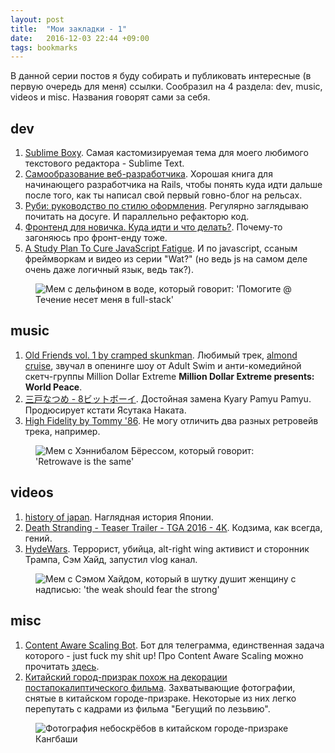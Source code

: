 ```yaml
---
layout: post
title:  "Мои закладки - 1"
date:   2016-12-03 22:44 +09:00
tags: bookmarks
---
```


В данной серии постов я буду собирать и публиковать интересные (в первую очередь для меня) ссылки. Сообразил на 4 раздела: dev, music, videos и misc. Названия говорят сами за себя.

## dev

1. [Sublime Boxy](https://github.com/ihodev/sublime-boxy). Самая кастомизируемая тема для моего любимого текстового редактора - Sublime Text.
2. [Самообразование веб-разработчика](https://mkdev.me/book). Хорошая книга для начинающего разработчика на Rails, чтобы понять куда идти дальше после того, как ты написал свой первый говно-блог на рельсах.
3. [Руби: руководство по стилю оформления](https://github.com/arbox/ruby-style-guide/blob/master/README-ruRU.md). Регулярно заглядываю почитать на досуге. И параллельно рефакторю код.
4. [Фронтенд для новичка. Куда идти и что делать?](https://medium.com/@gucol_lu/%D1%84%D1%80%D0%BE%D0%BD%D1%82%D0%B5%D0%BD%D0%B4-%D0%B4%D0%BB%D1%8F-%D0%BD%D0%BE%D0%B2%D0%B8%D1%87%D0%BA%D0%B0-%D0%BA%D1%83%D0%B4%D0%B0-%D0%B8%D0%B4%D1%82%D0%B8-%D0%B8-%D1%87%D1%82%D0%BE-%D0%B4%D0%B5%D0%BB%D0%B0%D1%82%D1%8C-5397d1185a10#.u08wctc3y). Почему-то загоняюсь про фронт-енду тоже.
5. [A Study Plan To Cure JavaScript Fatigue](https://medium.freecodecamp.com/a-study-plan-to-cure-javascript-fatigue-8ad3a54f2eb1#.7keah3cv6). И по javascript, ссаным фреймворкам и видео из серии "Wat?" (но ведь js на самом деле очень даже логичный язык, ведь так?).

<figure><img src="/images/links-1/dolphin.jpg" alt="Мем с дельфином в воде, который говорит: 'Помогите @ Течение несет меня в full-stack'"></figure>

## music

1. [Old Friends vol. 1 by cramped skunkman](http://crampedskunkman.bandcamp.com/album/old-fiends-vol-1).
Любимый трек, [almond cruise](https://www.youtube.com/watch?v=g5xzqyBnKvs), звучал в опенинге шоу от Adult Swim и анти-комедийной скетч-группы Million Dollar Extreme **Million Dollar Extreme presents: World Peace**.
2. [三戸なつめ - 8ビットボーイ](https://www.youtube.com/watch?v=myJOrwt1AGQ).
Достойная замена Kyary Pamyu Pamyu. Продюсирует кстати Ясутака Наката.
3. [High Fidelity by Tommy '86](https://tommy86.bandcamp.com/album/high-fidelity). Не могу отличить два разных ретровейв трека, например.

<figure><img src="/images/links-1/retrowave.jpg" alt="Мем с Хэннибалом Бёрессом, который говорит: 'Retrowave is the same'"></figure>

## videos

1. [history of japan](https://www.youtube.com/watch?v=Mh5LY4Mz15o). Наглядная история Японии.
2. [Death Stranding - Teaser Trailer - TGA 2016 - 4K](https://www.youtube.com/watch?v=H2Hy96sOnq8). Кодзима, как всегда, гений.
3. [HydeWars](https://www.youtube.com/channel/UCfUaZ8Ra7m7BqUEACv2jySw). Террорист, убийца, alt-right wing активист и сторонник Трампа, Сэм Хайд, запустил vlog канал.

<figure><img src="/images/links-1/sam_hyde.jpg" alt="Мем с Сэмом Хайдом, который в шутку душит женщину с надписью: 'the weak should fear the strong'"></figure>

## misc

1. [Content Aware Scaling Bot](https://telegram.me/DistortBot). Бот для телеграмма, единственная задача которого - just fuck my shit up! Про Content Aware Scaling можно прочитать [здесь](http://knowyourmeme.com/memes/content-aware-scaling).
2. [Китайский город-призрак похож на декорации постапокалиптического фильма](http://disgustingmen.com/travel/ghost-chinese-cities). Захватывающие фотографии, снятые в китайском городе-призраке. Некоторые из них легко перепутать с кадрами из фильма "Бегущий по лезьвию".

<figure><img src="/images/links-1/china.jpg" alt="Фотография небоскрёбов в китайском городе-призраке Кангбаши"></figure>
